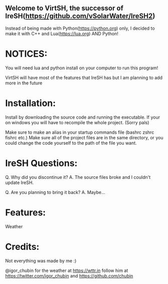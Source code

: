 ## Welcome to VirtSH, the successor of IreSH(https://github.com/vSolarWater/IreSH2)

Instead of being made with Python(https://python.org) only, I decided to make it with C++ and Lua(https://lua.org) AND Python!

# NOTICES:
You will need lua and python install on your computer to run this program!

VirtSH will have most of the features that IreSH has but I am planning to add more in the future

# Installation:

Install by downloading the source code and running the executable.
If your on windows you will have to recompile the whole project. (Sorry pals)

Make sure to make an alias in your startup commands file (bashrc zshrc fishrc etc.)
Make sure all of the project files are in the same directory, or you could change the code yourself to the path of the file you want.


# IreSH Questions:

Q. Why did you discontinue it? A. The source files broke and I couldn't update IreSH.

Q. Are you planning to bring it back? A. Maybe...

# Features:

Weather

# Credits:
Not everything was made by me :)


@igor_chubin for the weather at https://wttr.in follow him at https://twitter.com/igor_chubin and https://github.com/chubin